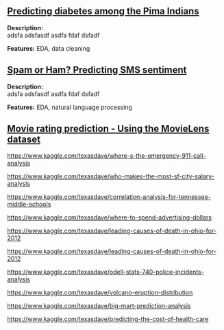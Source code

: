 ## [Predicting diabetes among the Pima Indians](https://www.kaggle.com/texasdave/predicting-diabetes-among-the-pima-indian-tribe)

**Description:**  
adsfa adsfasdf asdfa fdaf dsfadf

**Features:**
EDA, data cleaning

## [Spam or Ham? Predicting SMS sentiment](https://www.kaggle.com/texasdave/spam-or-ham-using-natural-language-processing)

**Description:**  
adsfa adsfasdf asdfa fdaf dsfadf

**Features:**
EDA, natural language processing


## [Movie rating prediction - Using the MovieLens dataset](https://www.kaggle.com/texasdave/movie-rating-predictor-movielens-dataset)



https://www.kaggle.com/texasdave/where-s-the-emergency-911-call-analysis



https://www.kaggle.com/texasdave/who-makes-the-most-sf-city-salary-analysis

https://www.kaggle.com/texasdave/correlation-analysis-for-tennessee-middle-schools

https://www.kaggle.com/texasdave/where-to-spend-advertising-dollars

https://www.kaggle.com/texasdave/leading-causes-of-death-in-ohio-for-2012

https://www.kaggle.com/texasdave/leading-causes-of-death-in-ohio-for-2012

https://www.kaggle.com/texasdave/odell-stats-740-police-incidents-analysis


https://www.kaggle.com/texasdave/volcano-eruption-distribution

https://www.kaggle.com/texasdave/big-mart-prediction-analysis

https://www.kaggle.com/texasdave/predicting-the-cost-of-health-care



